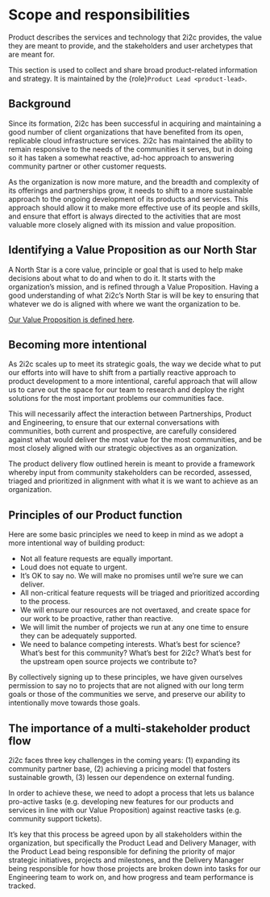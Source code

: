 # Scope and responsibilities

Product describes the services and technology that 2i2c provides, the value they are meant to provide, and the stakeholders and user archetypes that are meant for.

This section is used to collect and share broad product-related information and strategy.
It is maintained by the {role}`Product Lead <product-lead>`.

## Background

Since its formation, 2i2c has been successful in acquiring and maintaining a good number of client organizations that have benefited from its open, replicable cloud infrastructure services. 2i2c has maintained the ability to remain responsive to the needs of the communities it serves, but in doing so it has taken a somewhat reactive, ad-hoc approach to answering community partner or other customer requests.

As the organization is now more mature, and the breadth and complexity of its offerings and partnerships grow, it needs to shift to a more sustainable approach to the ongoing development of its products and services. This approach should allow it to make more effective use of its people and skills, and ensure that effort is always directed to the activities that are most valuable more closely aligned with its mission and value proposition.

## Identifying a Value Proposition as our North Star

A North Star is a core value, principle or goal that is used to help make decisions about what to do and when to do it. It starts with the organization’s mission, and is refined through a Value Proposition. Having a good understanding of what 2i2c’s North Star is will be key to ensuring that whatever we do is aligned with where we want the organization to be.

[Our Value Proposition is defined here](mission:value-proposition).

## Becoming more intentional

As 2i2c scales up to meet its strategic goals, the way we decide what to put our efforts into will have to shift from a partially reactive approach to product development to a more intentional, careful approach that will allow us to carve out the space for our team to research and deploy the right solutions for the most important problems our communities face.

This will necessarily affect the interaction between Partnerships, Product and Engineering, to ensure that our external conversations with communities, both current and prospective, are carefully considered against what would deliver the most value for the most communities, and be most closely aligned with our strategic objectives as an organization.

The product delivery flow outlined herein is meant to provide a framework whereby input from community stakeholders can be recorded, assessed, triaged and prioritized in alignment with what it is we want to achieve as an organization. 

## Principles of our Product function

Here are some basic principles we need to keep in mind as we adopt a more intentional way of building product:

- Not all feature requests are equally important.
- Loud does not equate to urgent.
- It’s OK to say no. We will make no promises until we’re sure we can deliver.
- All non-critical feature requests will be triaged and prioritized according to the process.
- We will ensure our resources are not overtaxed, and create space for our work to be proactive, rather than reactive.
- We will limit the number of projects we run at any one time to ensure they can be adequately supported.
- We need to balance competing interests. What’s best for science? What’s best for this community? What’s best for 2i2c? What’s best for the upstream open source projects we contribute to?

By collectively signing up to these principles, we have given ourselves permission to say no to projects that are not aligned with our long term goals or those of the communities we serve, and preserve our ability to intentionally move towards those goals.

## The importance of a multi-stakeholder product flow

2i2c faces three key challenges in the coming years: (1) expanding its community partner base, (2) achieving a pricing model that fosters sustainable growth, (3) lessen our dependence on external funding.

In order to achieve these, we need to adopt a process that lets us balance pro-active tasks (e.g. developing new features for our products and services in line with our Value Proposition) against reactive tasks (e.g. community support tickets).

It’s key that this process be agreed upon by all stakeholders within the organization, but specifically the Product Lead and Delivery Manager, with the Product Lead being responsible for defining the priority of major strategic initiatives, projects and milestones, and the Delivery Manager being responsible for how those projects are broken down into tasks for our Engineering team to work on, and how progress and team performance is tracked.
